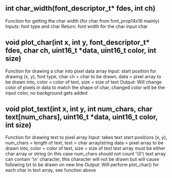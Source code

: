 
## int char_width(font_descriptor_t* fdes, int ch)

Function for getting the char width (for char from font_prop14x16 mainly)
Inputs: font type and char
Return: font width for the char input char

## void plot_char(int x, int y, font_descriptor_t* fdes, char ch, uint16_t *data, uint16_t color, int size)

Function for drawing a char into pixel data array
Input: start position for drawing (x, y), font type, char ch = char to be drawn,
data = pixel array to be drawn into, color = color of text, size = size of text
Output: Will change color of pixels in data to match the shape of char, changed color will
be the input color, no background gets added

## void plot_text(int x, int y, int num_chars, char text[num_chars], uint16_t *data, uint16_t color, int size)

Function for drawing text to pixel array
Input: takes text start positions (x, y), num_chars = length of text, text = char array/string
data = pixel array to be drawn into, color = color of text, size = size of text
text array must be either char array or string (in this case num_chars should not count '\0')
text array can contain '\n' character, this character will not be drawn but will cause
following txt to be drawn on new line
Output: Will perform plot_char() for each char in text array, see function above

